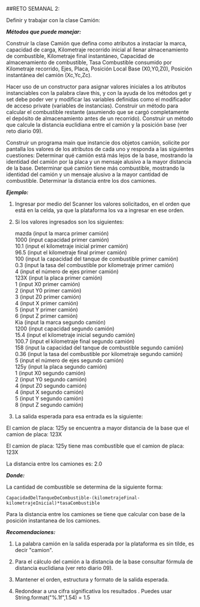 ##RETO SEMANAL 2:

Definir y trabajar con la clase Camión:

***Métodos que puede manejar:***

Construir la clase Camión que defina como atributos a instaciar la marca, capacidad de carga,  Kilometraje recorrido inicial al llenar almacenamiento de combustible, Kilometraje final instantáneo, Capacidad de almacenamiento de combustible, Tasa Combustible consumido por Kilometraje recorrido, Ejes, Placa, Posición Local Base (X0,Y0,Z0), Posición instantánea del camión (Xc,Yc,Zc).

Hacer uso de un constructor para asignar valores iniciales a los atributos instanciables con la palabra clave this, y con la ayuda de los métodos get y set debe poder ver y modificar las variables definidas como el modificador de acceso private (variables de instancias).
Construir un método para calcular el combustible restante (asumiendo que se cargó completamente el depósito de almacenamiento antes de un recorrido).
Construir un método que calcule la distancia euclidiana entre el camión y la posición base (ver reto diario 09).

Construir un programa main que instancie dos objetos camión,  solicite por pantalla los  valores de los atributos de cada uno y responda a las siguientes cuestiones:
Determinar qué camión está más lejos de la base, mostrando la identidad del camión por la placa y un mensaje alusivo a la mayor distancia de la base.
Determinar qué camión tiene más combustible, mostrando la identidad del camión y un mensaje alusivo a la mayor cantidad de combustible.
Determinar la distancia entre los dos camiones. 

***Ejemplo:***
1. Ingresar por medio del Scanner los valores solicitados, en el orden que está en la celda, ya que la plataforma los va a ingresar en ese orden.

2.  Si los valores ingresados son los siguientes:

      mazda (input la marca primer camión) <br>
      1000  (input capacidad primer camión) <br>
      10.1    (input el kilometraje inicial primer camión) <br>
      96.5   (input el kilometraje final primer camión) <br> 
      100  (input la capacidad del tanque de combustible primer camión) <br>
      0.3    (input la tasa del combustible por kilometraje primer camión) <br>
       4    (input el número de ejes primer camión) <br>
      123X  (input la placa primer camión) <br>
      1     (input X0 primer camión) <br>
      2     (input Y0 primer camión) <br>
      3     (input Z0 primer camión) <br>
      4     (input X primer camión) <br>
      5     (input Y primer camión) <br>
      6     (input Z primer camión) <br>
      Kia   (input la marca segundo camión) <br>
      1200  (input capacidad segundo camión) <br>
      15.4    (input el kilometraje inicial segundo camión) <br>
      100.7   (input el kilometraje final segundo camión) <br>
      158   (input la capacidad del tanque de combustible segundo camión) <br>
      0.36  (input la tasa del combustible por kilometraje segundo camión) <br>
      5     (input el número de ejes segundo camión) <br>
      125y  (input la placa segundo camión) <br>
      1     (input X0 segundo camión) <br>
      2     (input Y0 segundo camión) <br>
      4     (input Z0 segundo camión) <br>
      4     (input X segundo camión) <br>
      5     (input Y segundo camión) <br>
      8     (input Z segundo camión) <br>


3. La salida esperada para esa entrada es la siguiente: 

  El camion de placa: 125y se encuentra a mayor distancia de la base que el camion de placa: 123X 

  El camion de placa: 125y tiene mas combustible que el camion de placa: 123X

  La distancia entre los camiones es: 2.0

***Donde:*** 

La cantidad de combustible se determina de la siguiente forma:

    CapacidadDelTanqueDeCombustible-(kilometrajeFinal-kilometrajeInicial)*tasaCombustible

Para la distancia entre los camiones se tiene que calcular con base de la posición instantanea de los camiones.


***Recomendaciones:***
1. La palabra camión en la salida esperada por la plataforma es sin tilde, es decir "camion".

2. Para el cálculo del camión a la distancia de la base consultar fórmula de  distancia euclidiana (ver reto diario 09).

3. Mantener el orden, estructura y formato de la salida esperada.

4. Redondear a una cifra significativa los resultados . Puedes usar String.format("%.1f",1.54) = 1.5 
